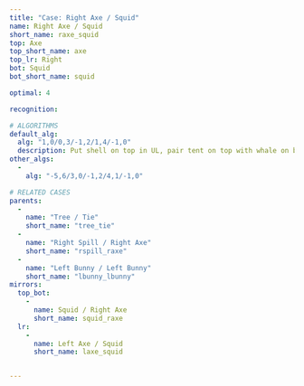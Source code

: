 ```yaml
---
title: "Case: Right Axe / Squid"
name: Right Axe / Squid
short_name: raxe_squid
top: Axe
top_short_name: axe
top_lr: Right
bot: Squid
bot_short_name: squid

optimal: 4

recognition:

# ALGORITHMS
default_alg:
  alg: "1,0/0,3/-1,2/1,4/-1,0"
  description: Put shell on top in UL, pair tent on top with whale on bottom to form good tree/tie.
other_algs:
  -
    alg: "-5,6/3,0/-1,2/4,1/-1,0"

# RELATED CASES
parents:
  -
    name: "Tree / Tie"
    short_name: "tree_tie"
  -
    name: "Right Spill / Right Axe"
    short_name: "rspill_raxe"
  -
    name: "Left Bunny / Left Bunny"
    short_name: "lbunny_lbunny"
mirrors:
  top_bot:
    -
      name: Squid / Right Axe
      short_name: squid_raxe
  lr:
    -
      name: Left Axe / Squid
      short_name: laxe_squid


---
```


